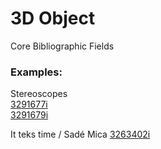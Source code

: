 # 3D Object

Core Bibliographic Fields

### Examples:

Stereoscopes\
[3291677i](https://wellcomecollection.org/works/m86tjntr) \
[3291679i](https://wellcomecollection.org/works/p5yxfq5n)

It teks time / Sadé Mica [3263402i](https://wellcomecollection.org/works/am72xzeb)
